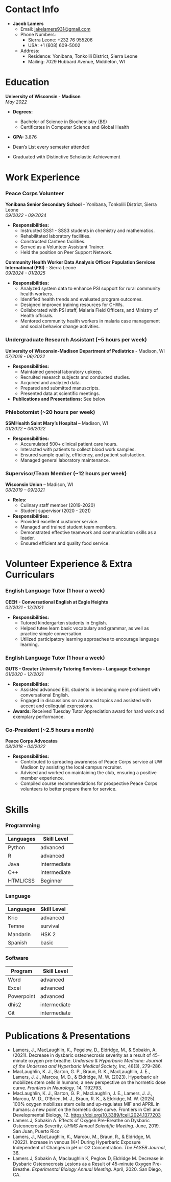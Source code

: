 # Contact Info
- **Jacob Lamers**
  - Email: jakelamers931@gmail.com
  - Phone Numbers:
    - Sierra Leone: +232 76 955206
    - USA: +1 (608) 609-5002
  - Address:
    - Residence: Yonibana, Tonkolili District, Sierra Leone
    - Mailing: 7029 Hubbard Avenue, Middleton, WI

# Education

**University of Wisconsin - Madison**  
*May 2022*  

- **Degrees:**
  - Bachelor of Science in Biochemistry (BS)
  - Certificates in Computer Science and Global Health

- **GPA:** 3.876
- Dean’s List every semester attended
- Graduated with Distinctive Scholastic Achievement

# Work Experience

### Peace Corps Volunteer
**Yonibana Senior Secondary School** - Yonibana, Tonkolili District, Sierra Leone  
*09/2022 - 09/2024*
- **Responsibilities:**
  - Instructed SSS1 - SSS3 students in chemistry and mathematics.
  - Rehabilitated laboratory facilities.
  - Constructed Canteen facilities.
  - Served as a Volunteer Assistant Trainer.
  - Held the position on Peer Support Network.

**Community Health Worker Data Analysis Officer**
**Population Services International (PSI)** - Sierra Leone  
*09/2024 - 01/2025*
- **Responsibilities:**
  - Analyzed system data to enhance PSI support for rural community health workers.
  - Identified health trends and evaluated program outcomes.
  - Designed improved training resources for CHWs.
  - Collaborated with PSI staff, Malaria Field Officers, and Ministry of Health officials.
  - Mentored community health workers in malaria case management and social behavior change activities.

### Undergraduate Research Assistant (~5 hours per week)
**University of Wisconsin-Madison Department of Pediatrics** - Madison, WI  
*07/2016 - 06/2022*
- **Responsibilities:**
  - Maintained general laboratory upkeep.
  - Recruited research subjects and conducted studies.
  - Acquired and analyzed data.
  - Prepared and submitted manuscripts.
  - Presented data at scientific meetings.
- **Publications and Presentations:** See below

### Phlebotomist (~20 hours per week)
**SSMHealth Saint Mary’s Hospital** – Madison, WI  
*01/2022 – 06/2022*
- **Responsibilities:**
  - Accumulated 500+ clinical patient care hours.
  - Interacted with patients to collect blood work samples.
  - Ensured sample quality, efficiency, and patient satisfaction.
  - Managed general laboratory maintenance.

### Supervisor/Team Member (~12 hours per week)
**Wisconsin Union** – Madison, WI  
*08/2019 – 09/2021*
- **Roles:**
  - Culinary staff member (2019-2020)
  - Student supervisor (2020 - 2021)
- **Responsibilities:**
  - Provided excellent customer service.
  - Managed and trained student team members.
  - Demonstrated effective teamwork and communication skills as a leader.
  - Ensured efficient and quality food service.

# Volunteer Experience & Extra Curriculars

### English Language Tutor (1 hour a week)
**CEEH - Conversational English at Eagle Heights**  
*02/2021 - 12/2021*
- **Responsibilities:**
  - Tutored kindergarten students in English.
  - Helped tutee learn basic vocabulary and grammar, as well as practice simple conversation.
  - Utilized participatory learning approaches to encourage language learning.

### English Language Tutor (1 hour a week)
**GUTS - Greater University Tutoring Services - Language Exchange**  
*01/2020 - 12/2021*
- **Responsibilities:**
  - Assisted advanced ESL students in becoming more proficient with conversational English.
  - Engaged in discussions on advanced topics and assisted with accent and colloquial expressions.
- **Awards:** Received Tuesday Tutor Appreciation award for hard work and exemplary performance.

### Co-President (~2.5 hours a month)
**Peace Corps Advocates**  
*08/2018 - 04/2022*
- **Responsibilities:**
  - Contributed to spreading awareness of Peace Corps service at UW Madison by assisting the local campus recruiter.
  - Advised and worked on maintaining the club, ensuring a positive member experience.
  - Compiled course recommendations for prospective Peace Corps volunteers to better prepare them for service.


<!--
# Shadowing


### Cathy Lee-Miller MD - Pediatric Hem-oncology
- 4/29/2022 8 hrs
- Observed
  - Intrathecal (IT) chemo procedure
  - Outpatient clinic for infants with spherocytosis, sickle cell anemia, and acute lymphocytic leukemia
  - Charting and MD-related business tasks

### Emma Mohr MD Ph.D. - Pediatric Infectious Disease
- 5/10/2022 8 hrs & 5/11/2022 8 hrs
- Observed
  - ID rounds
  - Virtual infectious diseases conference
  - Pediatrics morning case conference
-->

# Skills
### Programming
| Languages | Skill Level   |
|-----------|---------------|
| Python    | advanced      |
| R         | advanced      |
| Java      | intermediate  |
| C++       | intermediate  |
| HTML/CSS  | Beginner      |

### Language
| Languages | Skill Level   |
|-----------|---------------|
| Krio      | advanced      |
| Temne     | survival      |
| Mandarin  | HSK 2         |
| Spanish   | basic         |

### Software
| Program   | Skill Level   |
|-----------|---------------|
| Word      | advanced      |
| Excel     | advanced      |
| Powerpoint| advanced      |
| dhis2     | intermediate  |
| Git       | intermediate  |



# Publications & Presentations

- Lamers, J., MacLaughlin, K., Pegelow, D., Eldridge, M., & Sobakin, A. (2021). Decrease in dysbaric osteonecrosis severity as a result of 45-minute oxygen pre-breathe. *Undersea & Hyperbaric Medicine: Journal of the Undersea and Hyperbaric Medical Society, Inc*, 48(3), 279–286.
- MacLaughlin, K. J., Barton, G. P., Braun, R. K., MacLaughlin, J. E., Lamers, J. J., Marcou, M. D., & Eldridge, M. W. (2023). Hyperbaric air mobilizes stem cells in humans; a new perspective on the hormetic dose curve. *Frontiers in Neurology*, 14, 1192793.
- MacLaughlin, K. J., Barton, G. P., MacLaughlin, J. E., Lamers, J. J., Marcou, M. D., O’Brien, M. J., Braun, R. K., & Eldridge, M. W. (2025). 100% oxygen mobilizes stem cells and up-regulates MIF and APRIL in humans: a new point on the hormetic dose curve. Frontiers in Cell and Developmental Biology, 12. https://doi.org/10.3389/fcell.2024.1377203
- Lamers J, Sobakin A. Effects of Oxygen Pre-Breathe on Dysbaric Osteonecrosis Severity. *UHMS Annual Scientific Meeting*. June, 2019. San Juan, Puerto Rico
- Lamers, J., MacLaughlin, K., Marcou, M., Braun, R., & Eldridge, M. (2022). Increase in venous [K+] During Hyperbaric Exposure Independent of Changes in pH or O2 Concentration. *The FASEB Journal*, 36.
- Lamers J, Sobakin A, Maclaughlin K, Peglow D, Eldridge M. Decrease in Dysbaric Osteonecrosis Lesions as a Result of 45-minute Oxygen Pre-Breathe. *Experimental Biology Annual Meeting*. April, 2020. San Diego, CA.


<!--
- Lamers J. Decrease in Dysbaric Osteonecrosis Severity as a Result of 45-minute Oxygen Pre-breathe. Eldridge Lab Journal Club. March 2021. Madison, WI.
- Lamers J. Inflammatory response to Dysbaric Osteonecrosis. Eldridge Lab Journal Club. January 2020. Madison, WI.
- Lamers J. Hyperbaric and Concentrated Oxygens Effects on Blood Gases. Eldridge Lab Journal Club. September 2021. Madison, WI.
-->
